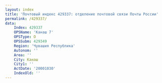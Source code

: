 ```yaml
---
layout: index
title: 'Почтовый индекс 429337: отделение почтовой связи Почты России'
permalink: /429337/
data:
    Index: 429337
    OPSName: 'Канаш 7'
    OPSType: О
    OPSSubm: 429349
    Region: 'Чувашия Республика'
    Autonom: ''
    Area: ''
    City: Канаш
    City1: ''
    ActDate: '20001030'
    IndexOld: ''
---
```

